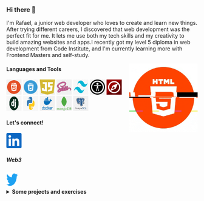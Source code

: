 ### Hi there 👋

I'm Rafael, a junior web developer who loves to create and learn new things. After trying different careers, 
I discovered that web development was the perfect fit for me. It lets me use both my tech skills and my 
creativity to build amazing websites and apps.I recently got my level 5 diploma in web development from 
Code Institute, and I'm currently learning more with Frontend Masters and self-study.


  <img align="right" alt="GIF" src="img/final.gif" width="180" height="180" />

#### Languages and Tools

<code><img height="40" width="40" src="img/html5.png" alt="html png"></code>
<code><img height="40" width="40" src="img/css.png" alt="css png"></code>
<code><img height="40" width="40" src="img/js.png" alt="js png"></code>
<code><img height="40" width="40" src="img/sass.png" alt="sass png"></code>
<code><img height="40" width="40" src="img/tailwing.png" alt=" tailwind png"></code>
<code><img height="40" width="40" src="img/acessab.png" alt="accessibility png"></code>
<code><img height="40" width="40" src="img/schema.png" alt="schema png"></code>
<code><img height="40" width="40" src="img/dj.jpg" alt="django png"></code>
<code><img height="40" width="40" src="img/py.png" alt="python png"></code>
<code><img height="40" width="40" src="img/docker.png" alt="docker png"></code>
<code><img height="40" width="40" src="img/mongodb.png" alt="mongodb png"></code>
<code><img height="40" width="40" src="img/postgresql.png" alt="postegesql png"></code>

#### Let's connect!

<a href="https://www.linkedin.com/in/rafaelmarianocorrea/">
    <img height="40" src="img/linkedin.svg" alt="my linkedin">
</a>    

##### Web3
 
<a href="https://twitter.com/jpgmariano">
    <img height="40" width="30" src="img/twitter.svg" alt="my twitter">
</a>

<details>
  <summary ><b>Some projects and exercises</b></summary>
  <br/>
<a href="https://github.com/rafaelmarianocorrea/Tailwindcss-project">
    <img height="390" width="390" src="img/tailwindproject.png" alt="tailwind project">
</a>

<a href="https://github.com/rafaelmarianocorrea/django-sass-bullion-api">
    <img height="390" width="390" src="img/bullionapi.png" alt="django bullion api project">
</a>

<a href="https://github.com/rafaelmarianocorrea/django-ecommerce">
    <img height="390" width="390" src="img/understore.png" alt="django ecommerce project">
</a>

<a href="https://github.com/rafaelmarianocorrea/js-memory-game">
    <img height="390" width="390" src="img/memory.png" alt="js memmory game project">
</a>

<a href="https://github.com/rafaelmarianocorrea/py-mongodb-forum">
    <img height="390" width="390" src="img/gamebargains.png" alt="python flask project">
</a>

<a href="https://github.com/rafaelmarianocorrea/flexbox-frontendmasters">
    <img height="390" width="390" src="img/femflex.png" alt="flex exercise">
</a>

</details>